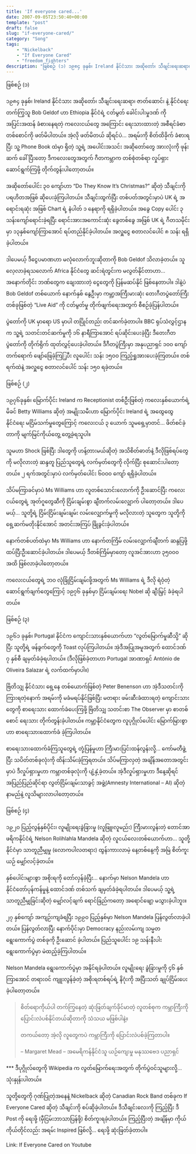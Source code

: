 ```yaml
---
title: 'If everyone cared...'
date: 2007-09-05T23:50:40+00:00
template: "post"  
draft: false  
slug: "if-everyone-cared/"  
category: "Song"
tags:
    - "Nickelback"
    - "If Everyone Cared"
    - "freedom fighters"
description: "ဖြစ်စဉ် (၁) ၁၉၈၄ ခုနှစ်၊ Ireland နိုင်ငံသား အဆိုတော်၊ သီချင်းရေးဆရာ၊ ဇာတ်ဆောင်၊ နဲ့ နိုင်ငံရေး တက်ကြွသူ Bob Geldof ဟာ Ethiopia နိုင်ငံရဲ့ ငတ်မွတ် ခေါင်းပါးမှုဒဏ် ကို အပြင်းအထန် ခံစားနေရတဲ့ ကလေးငယ်တွေ အကြောင်း ရေးသားထားတဲ့ အစီရင်ခံစာ တစ်စောင်ကို ဖတ်မိပါတယ်။ အဲ့လို ဖတ်မိတယ် ဆိုရင်ပဲ…"
---
```

ဖြစ်စဉ် (၁)

၁၉၈၄ ခုနှစ်၊ Ireland နိုင်ငံသား အဆိုတော်၊ သီချင်းရေးဆရာ၊ ဇာတ်ဆောင်၊ နဲ့ နိုင်ငံရေး တက်ကြွသူ Bob Geldof ဟာ Ethiopia နိုင်ငံရဲ့ ငတ်မွတ် ခေါင်းပါးမှုဒဏ် ကို အပြင်းအထန် ခံစားနေရတဲ့ ကလေးငယ်တွေ အကြောင်း ရေးသားထားတဲ့ အစီရင်ခံစာ တစ်စောင်ကို ဖတ်မိပါတယ်။ အဲ့လို ဖတ်မိတယ် ဆိုရင်ပဲ… အရမ်းကို စိတ်ထိခိုက် ခံစားရပြီး သူ့ Phone Book ထဲမှာ ရှိတဲ့ သူ့ရဲ့ အပေါင်းအသင်း အဆိုတော်တွေ အားလုံးကို ဖုန်းဆက် ခေါ်ပြီးတော့ ဒီကလေးတွေအတွက် ဂီတကမ္ဘာက တစ်စုံတစ်ရာ လှုပ်ရှား ဆောင်ရွက်ကြဖို့ တိုက်တွန်းပါတော့တယ်။

အဆိုတော်ပေါင်း ၃၀ ကျော်ဟာ “Do They Know It’s Christmas?” ဆိုတဲ့ သီချင်းကို ပရဟိတအဖြစ် ဆိုပေးခဲ့ကြပါတယ်။ သီချင်းထွက်ပြီး တစ်ပတ်အတွင်းမှာပဲ UK ရဲ့ အရောင်းရဆုံး အဖြစ် Chart ရဲ့ နံပါတ် ၁ နေရာကို ရရှိခဲ့ပါတယ်။ အခွေ Copy ပေါင်း ၃ သန်းကျော်ရောင်းခဲ့ရပြီး ရောင်းအားအကောင်းဆုံး ခွေတစ်ခွေ အဖြစ် UK ရဲ့ ဂီတသမိုင်းမှာ ၁၃နှစ်ကျော်ကြာအောင် ရပ်တည်နိုင်ခဲ့ပါတယ်။ အလှူငွေ စတာလင်ပေါင် ၈ သန်း ရရှိခဲ့ပါတယ်။

ဒါပေမယ့် ဒီငွေပမာဏဟာ မလုံလောက်ဘူးဆိုတာကို Bob Geldof သိလာခဲ့တယ်။ သူလေ့လာခဲ့ရသလောက် Africa နိုင်ငံတွေ ဆင်းရဲတွင်းက မလွတ်နိုင်တာဟာ… အနောက်တိုင်း ဘဏ်တွေက ချေးထားတဲ့ ငွေတွေကို ပြန်မဆပ်နိုင် ဖြစ်နေတာပါ။ ဒါနဲ့ပဲ Bob Geldof တစ်ယောက် နောက်နှစ် နွေဦးမှာ ကမ္ဘာ့အကြီးမားဆုံး တေးဂီတပွဲတော်ကြီးတစ်ခုဖြစ်တဲ့ “Live Aid” ကို ငတ်မွတ်မှု တိုက်ဖျက်ရေးအတွက် စီစဉ်ခဲ့ပြန်ပါတယ်။

ပွဲတော်ကို UK မှာရော US မှာပါ တပြိုင်တည်း တင်ဆက်ခဲ့တာပါ။ BBC ရုပ်သံလွှင့်ဌာနက သူ့ရဲ့ သတင်းတင်ဆက်မှုကို ၁၆ နာရီကြာအောင် ရပ်ဆိုင်းပေးခဲ့ပြီး ဒီတေးဂီတပွဲတော်ကို တိုက်ရိုက် ထုတ်လွှင့်ပေးခဲ့ပါတယ်။ ဒီဂီတပွဲကြီးမှာ အနုပညာရှင် ၁၀ဝ ကျော် တက်ရောက် ဖျော်ဖြေခဲ့ကြြ့ပီး လူပေါင်း သန်း ၁၅၀ဝ ကြည့်ရှုအားပေးခဲ့ကြတယ်။ တစ်ရက်ထဲနဲ့ အလှူငွေ စတာလင်ပေါင် သန်း ၁၅၀ ရခဲ့တယ်။

ဖြစ်စဉ် (၂)

၁၉၇၆ခုနှစ်၊ မြောက်ပိုင်း Ireland က Receptionist တစ်ဦးဖြစ်တဲ့ ကလေးနှစ်ယောက်ရဲ့ မိခင် Betty Williams ဆိုတဲ့ အမျိုးသမီးဟာ မြောက်ပိုင်း Ireland ရဲ့ အထွေထွေ နိုင်ငံရေး မငြိမ်သက်မှုတွေကြောင့် ကလေးငယ် ၃ ယောက် သူမရှေ့မှာတင်… ဖိတ်စင်ခဲ့တာကို မျက်မြင်ကိုယ်တွေ့ တွေ့ခဲ့ရသူပါ။

သူမဟာ Shock ဖြစ်ပြီး ဒါတွေကို ဟန့်တားမယ်ဆိုတဲ့ အသိစိတ်ဓာတ်နဲ့ ဒီလိုဖြစ်ရပ်တွေကို မလိုလားတဲ့ ဆန္ဒတူ ပြည်သူတွေရဲ့ လက်မှတ်တွေကို လိုက်ပြီး စုဆောင်းပါတော့တယ်။ ၂ ရက်အတွင်းမှာပဲ လက်မှတ်ပေါင်း ၆၀ဝ၀ ကျော် ရရှိခဲ့ပါတယ်။

သိပ်မကြာခင်မှာပဲ Ms Williams ဟာ လူတစ်သောင်းလောက်ကို ဦးဆောင်ပြီး ကလေးငယ်တွေရဲ့ အုတ်ဂူတွေဆီကို ငြိမ်းချမ်းစွာ ချီတက်လမ်းလျှောက် ပါတော့တယ်။ ဒါပေမယ့်… သူတို့ရဲ့ ငြိမ်းငြိမ်းချမ်းချမ်း လမ်းလျှောက်မှုကို မလိုလားတဲ့ သူတွေက သူတို့ကို ရှေ့ဆက်မတိုးနိုင်အောင် အတင်းအကြပ် ဖြိုခွင်းခဲ့ပါတယ်။

နောက်တစ်ပတ်ထဲမှာ Ms Williams ဟာ နောက်တကြိမ် လမ်းလျှောက်ချီတက် ဆန္ဒပြဖို့ ထပ်ပြီးဦးဆောင်ခဲ့ပါတယ်။ ဒါပေမယ့် ဒီတစ်ကြိမ်မှာတော့ လူအင်အားဟာ ၃၅၀ဝ၀ အထိ ဖြစ်လာခဲ့ပါတော့တယ်။

ကလေးငယ်တွေရဲ့ ဘဝ လုံခြုံငြိမ်းချမ်းဖို့အတွက် Ms Williams ရဲ့ ဒီလို ရဲဝံ့တဲ့ ဆောင်ရွက်ချက်တွေကြောင့် ၁၉၇၆ ခုနှစ်မှာ ငြိမ်းချမ်းရေး Nobel ဆို ချီးမြှင့် ခံခဲ့ရပါတယ်။

ဖြစ်စဉ် (၃)

၁၉၆၁ ခုနှစ်၊ Portugal နိုင်ငံက ကျောင်းသားနှစ်ယောက်ဟာ “လွတ်မြောက်မှုဆီသို့” ဆိုပြီး သူတို့ရဲ့ ဖန်ခွက်တွေကို Toast လုပ်ကြပါတယ်။ အဲ့ဒီအပြုအမူအတွက် ထောင်ဒဏ် ၇ နှစ်စီ ချမှတ်ခံခဲ့ရပါတယ်။ (ဒီလိုဖြစ်ခဲ့တာဟာ Portugal အာဏာရှင် António de Oliveira Salazar ရဲ့ လက်ထက်မှာပါ။)

ဗြိတိသျှ နိုင်ငံသား ရှေ့နေ တစ်ယောက်ဖြစ်တဲ့ Peter Benenson ဟာ အဲ့ဒီသတင်းကို ကြားရတဲ့နောက် အရမ်းကို မခံမရပ်နိုင်ဖြစ်ပြီး မတရား ဖမ်းဆီးခံထားရတဲ့ ကျောင်းသားတွေကို စာရေးသား ထောက်ခံပေးကြဖို့ ဗြိတိသျှ သတင်းစာ The Observer မှာ စာတစ်စောင် ရေးသား တိုက်တွန်းခဲ့ပါတယ်။ ကမ္ဘာ့နိုင်ငံတွေက လူပုဂ္ဂိုလ်ပေါင်း မြောက်မြားစွာဟာ စာရေးသားထောက်ခံ ခဲ့ကြပါတယ်။

စာရေးသားထောက်ခံကြသူတွေရဲ့ တုံ့ပြန်မှုဟာ ကြီးမားပြင်းထန်လွန်းလို့… ကော်မတီဖွဲ့ပြီး သပိတ်တစ်ခုလုံးကို ထိန်းသိမ်းခဲ့ကြရတယ်။ သိပ်မကြာလှတဲ့ အချိန်အတောအတွင်းမှာပဲ ဒီလှုပ်ရှားမှုဟာ ကမ္ဘာတစ်ခုလုံးကို ပျံ့နှံ့ခဲ့တယ်။ အဲ့ဒီလှုပ်ရှားမှုဟာ ဒီနေ့ဆိုရင် အပြည်ပြည်ဆိုင်ရာ လွတ်ငြိမ်းချမ်းသာခွင့် အဖွဲ့(Amnesty International &#8211; AI) ဆိုတဲ့ နာမည်နဲ့ လူသိများလာပါတော့တယ်။

ဖြစ်စဉ် (၄)

၁၉၂၀ ပြည့်လွန်နှစ်ပိုင်း၊ လူမျိုးရေးခွဲခြားမှု (လူဖြူ၊လူမည်း) ကြီးမားလွန်းတဲ့ တောင်အာဖရိကနိုင်ငံရဲ့ Nelson Rolihlahla Mandela ဆိုတဲ့ လူငယ်လေးတစ်ယောက်ဟာ… သူတို့နိုင်ငံမှာ သာတူညီမျှမှု (လောကပါလတရား) ထွန်းကားလာမဲ့ နေ့တစ်နေ့ကို အမြဲ စိတ်ကူးယဉ် မျှော်လင့်ခဲ့တယ်။

နှစ်ပေါင်းများစွာ အစိုးရကို တော်လှန်ခဲ့ပြီး… နောက်မှာ Nelson Mandela ဟာ နိုင်ငံတော်ပုန်ကန်မှုနဲ့ ထောင်ဒဏ် တစ်သက် ချမှတ်ခံခဲ့ရပါတယ်။ ဒါပေမယ့် သူ့ရဲ့ သာတူညီမျှခြင်းဆိုတဲ့ မျှော်လင့်ချက် ရောင်ခြည်ကတော့ အရောင်ဖျော့ မသွားခဲ့ပါဘူး။

၂၇ နှစ်ကျော် အကျဉ်းကျခံရပြီး ၁၉၉၀ ပြည့်နှစ်မှာ Nelson Mandela ပြန်လွတ်လာခဲ့ပါတယ်။ ပြန်လွတ်လာပြီး နောက်ပိုင်းမှာ Democracy နည်းလမ်းကျ သမ္မတ ရွေးကောက်ပွဲ တစ်ခုကို ဦးဆောင် ခဲ့ပါတယ်။ ပြည်သူပေါင်း ၁၉ သန်းနီးပါး ရွေးကောက်ပွဲမှာ မဲထည့်ခဲ့ကြပါတယ်။

Nelson Mandela ရွေးကောက်ပွဲမှာ အနိုင်ရခဲ့ပါတယ်။ လူမျိုးရေး ခွဲခြားမှုကို ၄၆ နှစ်ကြာအောင် တရားဝင် ကျူးလွန်ခဲ့တဲ့ အစိုးရတစ်ရပ်ရဲ့ နိဂုံးကို အပြီးသတ် ချုပ်ငြိမ်းပေးခဲ့ပါတော့တယ်။

> စိတ်ရောကိုယ်ပါ တက်ကြွနေတဲ့ ဆုံးဖြတ်ချက်ခိုင်မာတဲ့ လူတစ်စုက ကမ္ဘာကြီးကို ပြောင်းလဲပစ်နိုင်တယ်ဆိုတာကို သံသယ မဖြစ်ပါနဲ့။
> 
> တကယ်တော့ အဲ့လို လူတွေကပဲ ကမ္ဘာကြီးကို ပြောင်းလဲပစ်ခဲ့ကြတာပါ။
> 
> &#8211; Margaret Mead &#8211; အမေရိကန်နိုင်ငံသူ ယဉ်ကျေးမှု မနုဿဗေဒ ပညာရှင်

\*** ဒီပုဂ္ဂိုလ်တွေကို Wikipedia က လွတ်မြောက်ရေးအတွက် တိုက်ပွဲဝင်သူများလို့… သုံးနှုန်းပါတယ်။

သူတို့တွေကို ဂုဏ်ပြုတဲ့အနေနဲ့ Nickelback ဆိုတဲ့ Canadian Rock Band တစ်ခုက If Everyone Cared ဆိုတဲ့ သီချင်းကို စပ်ဆိုခဲ့ပါတယ်။ ဒီသီချင်းလေးကို ကြည့်ပြီး ဒီ Post ကို ရေးဖို့ (မှီငြမ်းဘာသာပြန်ဖို့) စိတ်ကူးရခဲ့ပါတယ်။ ကြည့်ပြီးတဲ့ အချိန်မှာ ကိုယ်ကိုယ်တိုင်လည်း အရမ်း Inspired ဖြစ်လို့… ရေးဖို့ ဆုံးဖြတ်ခဲ့တာပါ။

Link: If Everyone Cared on Youtube
